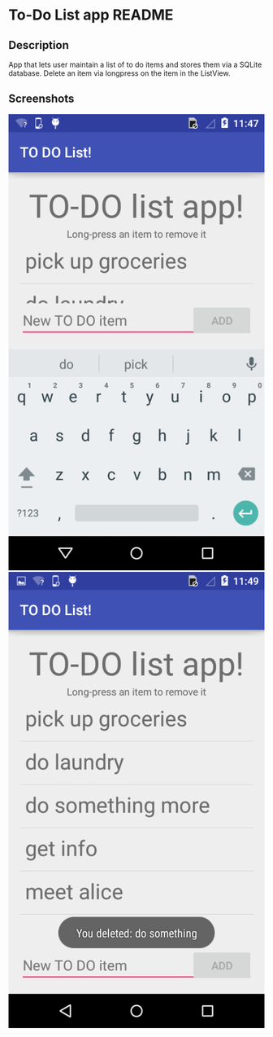 # To-Do List app README #

## Description ##
App that lets user maintain a list of to do items and stores them via a SQLite database. Delete an item via longpress on the item in the ListView.

## Screenshots ##
![Add ToDo item](https://github.com/lywo/pset_3/blob/master/app/src/main/res/src/doc/ToDoListAdd.png?raw=true)
![Delete ToDo item](https://github.com/lywo/pset_3/blob/master/app/src/main/res/src/doc/ToDoListDelete.png?raw=true)
